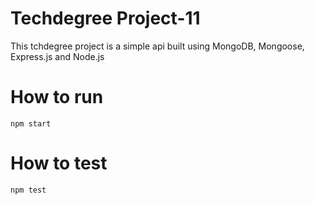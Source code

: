 # Techdegree Project-11
This tchdegree project is a simple api built using MongoDB, Mongoose, Express.js and Node.js

# How to run
``` npm start ```
# How to test
``` npm test ```
